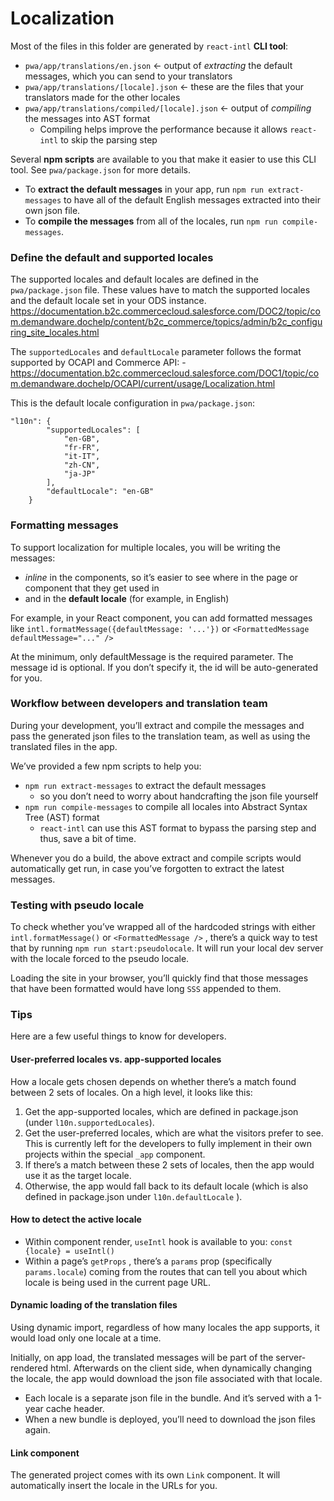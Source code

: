 # Localization

Most of the files in this folder are generated by `react-intl` **CLI tool**:
- `pwa/app/translations/en.json` <- output of _extracting_ the default messages, which you can send to your translators
- `pwa/app/translations/[locale].json` <- these are the files that your translators made for the other locales
- `pwa/app/translations/compiled/[locale].json` <- output of _compiling_ the messages into AST format
  - Compiling helps improve the performance because it allows `react-intl` to skip the parsing step

Several **npm scripts** are available to you that make it easier to use this CLI tool. See `pwa/package.json` for more details.

- To **extract the default messages** in your app, run `npm run extract-messages` to have all of the default English messages extracted into their own json file.
- To **compile the messages** from all of the locales, run `npm run compile-messages`.

### Define the default and supported locales

The supported locales and default locales are defined in the `pwa/package.json` file.
These values have to match the supported locales and the default locale set in your ODS instance.
https://documentation.b2c.commercecloud.salesforce.com/DOC2/topic/com.demandware.dochelp/content/b2c_commerce/topics/admin/b2c_configuring_site_locales.html

The `supportedLocales` and `defaultLocale` parameter follows the format supported by OCAPI and Commerce API: <language code>-<country code>
https://documentation.b2c.commercecloud.salesforce.com/DOC1/topic/com.demandware.dochelp/OCAPI/current/usage/Localization.html

This is the default locale configuration in `pwa/package.json`:

```
"l10n": {
        "supportedLocales": [
            "en-GB",
            "fr-FR",
            "it-IT",
            "zh-CN",
            "ja-JP"
        ],
        "defaultLocale": "en-GB"
    }
```

### Formatting messages

To support localization for multiple locales, you will be writing the messages:

-   _inline_ in the components, so it’s easier to see where in the page or component that they get used in
-   and in the **default locale** (for example, in English)

For example, in your React component, you can add formatted messages like `intl.formatMessage({defaultMessage: '...'})` or `<FormattedMessage defaultMessage="..." />`

At the minimum, only defaultMessage is the required parameter. The message id is optional. If you don’t specify it, the id will be auto-generated for you.

### Workflow between developers and translation team

During your development, you’ll extract and compile the messages and pass the generated json files to the translation team, as well as using the translated files in the app.

We’ve provided a few npm scripts to help you:

-   `npm run extract-messages` to extract the default messages
    -   so you don’t need to worry about handcrafting the json file yourself
-   `npm run compile-messages` to compile all locales into Abstract Syntax Tree (AST) format
    -   `react-intl` can use this AST format to bypass the parsing step and thus, save a bit of time.

Whenever you do a build, the above extract and compile scripts would automatically get run, in case you’ve forgotten to extract the latest messages.

### Testing with pseudo locale

To check whether you’ve wrapped all of the hardcoded strings with either `intl.formatMessage()` or `<FormattedMessage />` , there’s a quick way to test that by running `npm run start:pseudolocale`. It will run your local dev server with the locale forced to the pseudo locale.

Loading the site in your browser, you’ll quickly find that those messages that have been formatted would have long `SSS` appended to them.

### Tips

Here are a few useful things to know for developers.

#### User-preferred locales vs. app-supported locales

How a locale gets chosen depends on whether there’s a match found between 2 sets of locales. On a high level, it looks like this:

1. Get the app-supported locales, which are defined in package.json (under `l10n.supportedLocales`).
2. Get the user-preferred locales, which are what the visitors prefer to see. This is currently left for the developers to fully implement in their own projects within the special `_app` component.
3. If there’s a match between these 2 sets of locales, then the app would use it as the target locale.
4. Otherwise, the app would fall back to its default locale (which is also defined in package.json under `l10n.defaultLocale` ).

#### How to detect the active locale

-   Within component render, `useIntl` hook is available to you: `const {locale} = useIntl()`
-   Within a page’s `getProps` , there’s a `params` prop (specifically `params.locale`) coming from the routes that can tell you about which locale is being used in the current page URL.

#### Dynamic loading of the translation files

Using dynamic import, regardless of how many locales the app supports, it would load only one locale at a time.

Initially, on app load, the translated messages will be part of the server-rendered html. Afterwards on the client side, when dynamically changing the locale, the app would download the json file associated with that locale.

-   Each locale is a separate json file in the bundle. And it’s served with a 1-year cache header.
-   When a new bundle is deployed, you’ll need to download the json files again.

#### Link component

The generated project comes with its own `Link` component. It will automatically insert the locale in the URLs for you.
